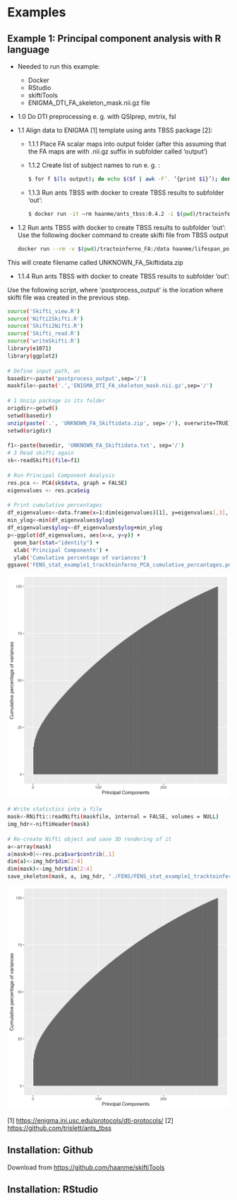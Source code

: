 # Examples

## Example 1: Principal component analysis with R language

- Needed to run this example:
    - Docker
    - RStudio
    - skiftiTools
    - ENIGMA_DTI_FA_skeleton_mask.nii.gz file

- 1.0 Do DTI preprocessing e. g. with QSIprep, mrtrix, fsl

- 1.1 Align data to ENIGMA [1] template using ants TBSS package [2]:

    - 1.1.1 Place FA scalar maps into output folder (after this assuming that the FA maps are with .nii.gz suffix in subfolder called ‘output’)

    - 1.1.2 Create list of subject names to run e. g. :
        ```sh
        $ for f $(ls output); do echo $($f | awk -F’. ‘{print $1}’); done > caselist.txt
        ```
    - 1.1.3 Run ants TBSS with docker to create TBSS results to subfolder ‘out’:
        ```sh
        $ docker run -it –rm haanme/ants_tbss:0.4.2 -i $(pwd)/tractoinferno_FA -c caselist.txt –modality FA –enigma -o $(pwd)/out
        ```  
- 1.2 Run ants TBSS with docker to create TBSS results to subfolder ‘out’:
    Use the following docker command to create skifti file from TBSS output
    ```sh
    docker run --rm -v $(pwd)/tractoinferno_FA:/data haanme/lifespan_postprocess:0.2.3 /bin/bash -c "cd / ; Rscript Postprocess.R --path /data --outputpath /data/postprocess_output --TBSSsubfolder out --writepng No --subjectsfile /data/caselist.txt --filetype ASCII --compression zip"
    ```
    
This will create filename called UNKNOWN_FA_Skiftidata.zip

- 1.1.4 Run ants TBSS with docker to create TBSS results to subfolder ‘out’:

Use the following script, where 'postprocess_output' is the location where skifti file was created in the previous step.
```sh
source('Skifti_view.R')
source('Nifti2Skifti.R')
source('Skifti2Nifti.R')
source('Skifti_read.R')
source('writeSkifti.R')
library(e1071) 
library(ggplot2)

# Define input path, an
basedir<-paste('postprocess_output',sep='/')
maskfile<-paste('.','ENIGMA_DTI_FA_skeleton_mask.nii.gz',sep='/')

# 1 Unzip package in its folder
origdir<-getwd()
setwd(basedir)
unzip(paste('.', 'UNKNOWN_FA_Skiftidata.zip', sep='/'), overwrite=TRUE)
setwd(origdir)

f1<-paste(basedir, 'UNKNOWN_FA_Skiftidata.txt', sep='/')
# 3 Read skifti again
sk<-readSkifti(file=f1)

# Run Principal Component Analysis
res.pca <- PCA(sk$data, graph = FALSE)
eigenvalues <- res.pca$eig

# Print cumulative percentages
df_eigenvalues<-data.frame(x=1:dim(eigenvalues)[1], y=eigenvalues[,3], ylog=log10(eigenvalues[,3]))
min_ylog<-min(df_eigenvalues$ylog)
df_eigenvalues$ylog<-df_eigenvalues$ylog+min_ylog
p<-ggplot(df_eigenvalues, aes(x=x, y=y)) + 
  geom_bar(stat="identity") + 
  xlab('Principal Components') +
  ylab('Cumulative percentage of variances')
ggsave('FENS_stat_example1_tracktoinferno_PCA_cumulative_percantages.png')
```
![Cumulative PCA percentages](./FENS_stat_example1_tracktoinferno_PCA_cumulative_percantages.png)
```sh
# Write statistics into a file
mask<-RNifti::readNifti(maskfile, internal = FALSE, volumes = NULL)  
img_hdr<-niftiHeader(mask)

# Re-create Nifti object and save 3D rendering of it
a<-array(mask)
a[mask>0]<-res.pca$var$contrib[,1]
dim(a)<-img_hdr$dim[2:4]
dim(mask)<-img_hdr$dim[2:4]
save_skeleton(mask, a, img_hdr, "./FENS/FENS_stat_example1_tracktoinferno_comp1_voxelcontribution.png", "FA comp1", 100000)
```
![Cumulative PCA percentages](./FENS_stat_example1_tracktoinferno_PCA_cumulative_percantages.png)

[1] https://enigma.ini.usc.edu/protocols/dti-protocols/ [2] https://github.com/trislett/ants_tbss

## Installation: Github

Download from https://github.com/haanme/skiftiTools
## Installation: RStudio
<UNDER CONSTRUCTION>
